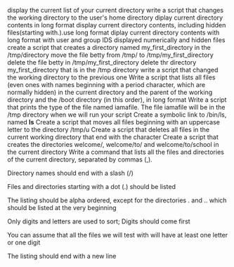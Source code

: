 display the current list of your current directory
write a script that changes the working directory to the user's home directory
diplay current directory contents in long format
display current directory contents, including hidden files(starting with.).use long format
diplay current directory contents
with long format
with user and group IDS displayed numerically
and hidden files
create a script that creates a directory named my_first_directory in the /tmp/directory
move the file betty from /tmp/ to /tmp/my_first_directory
delete the file betty in /tmp/my_first_directory
delete thr directory my_first_directory that is in the /tmp directory
write a script that changed the working directory to the previous one
Write a script that lists all files (even ones with names beginning with a period character, which are normally hidden) in the current directory and the parent of the working directory and the /boot directory (in this order), in long format
Write a script that prints the type of the file named iamafile. The file iamafile will be in the /tmp directory when we will run your script
Create a symbolic link to /bin/ls, named __ls__
Create a script that moves all files beginning with an uppercase letter to the directory /tmp/u
Create a script that deletes all files in the current working directory that end with the character
Create a script that creates the directories welcome/, welcome/to/ and welcome/to/school in the current directory
Write a command that lists all the files and directories of the current directory, separated by commas (,).



Directory names should end with a slash (/)

Files and directories starting with a dot (.) should be listed

The listing should be alpha ordered, except for the directories . and .. which should be listed at the very beginning

Only digits and letters are used to sort; Digits should come first

You can assume that all the files we will test with will have at least one letter or one digit

The listing should end with a new line 
